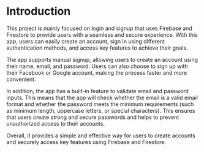 # Introduction
This project is mainly focused on login and signup that uses Firebase and Firestore to provide users with a seamless and secure experience. With this app, users can easily create an account, sign in using different authentication methods, and access key features to achieve their goals.

The app supports manual signup, allowing users to create an account using their name, email, and password. Users can also choose to sign up with their Facebook or Google account, making the process faster and more convenient.

In addition, the app has a built-in feature to validate email and password inputs. This means that the app will check whether the email is a valid email format and whether the password meets the minimum requirements (such as minimum length, uppercase letters, or special characters). This ensures that users create strong and secure passwords and helps to prevent unauthorized access to their accounts.

Overall, it provides a simple and effective way for users to create accounts and securely access key features using Firebase and Firestore.
